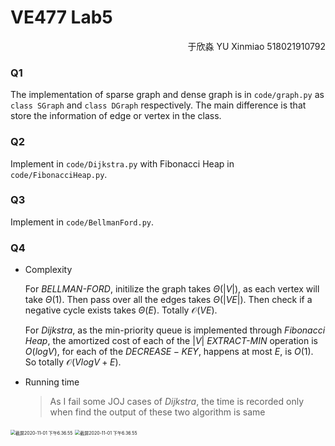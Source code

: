 # VE477 Lab5

<p align=right> 于欣淼 YU Xinmiao 518021910792 </p>

### Q1

The implementation of sparse graph and dense graph is in `code/graph.py` as `class SGraph` and `class DGraph` respectively. The main difference is that store the information of edge or vertex in the class.

### Q2

Implement in `code/Dijkstra.py` with Fibonacci Heap in `code/FibonacciHeap.py`.

### Q3

Implement in `code/BellmanFord.py`. 

### Q4

- Complexity 

  For *BELLMAN-FORD*, initilize the graph takes $\Theta(|V|)$, as each vertex will take $\Theta(1)$.  Then pass over all the edges takes $\Theta(|VE|)$. Then check if a negative cycle exists takes $\Theta(E)$. Totally $\mathcal{O}(VE)$.

  For *Dijkstra*, as the min-priority queue is implemented through $Fibonacci$ $Heap$, the amortized cost of each of the $|V|$ *EXTRACT-MIN* operation is $O(logV)$, for each of the $DECREASE-KEY$, happens at most $E$, is $O(1)$. So totally $\mathcal{O}(VlogV+E)$. 

- Running time 

  > As I fail some JOJ cases of *Dijkstra*, the time is recorded only when find the output of these two algorithm is same

<img src="./dense.png" alt="截屏2020-11-01 下午6.36.55" style="zoom:50%;" />

<img src="./sparse.png" alt="截屏2020-11-01 下午6.36.55" style="zoom:50%;" />

​		